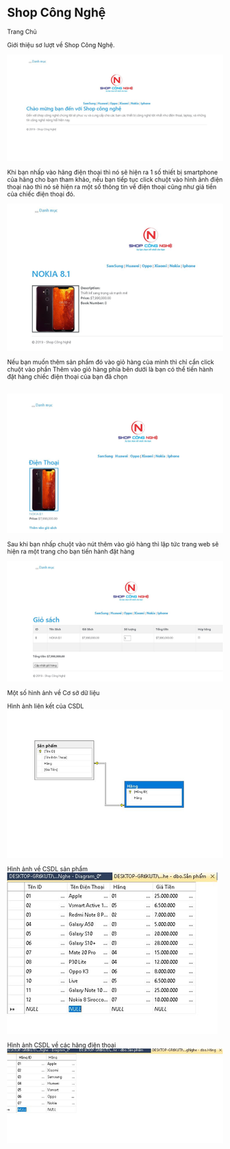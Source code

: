 # Shop Công Nghệ 
<p> Trang Chủ</p>
<p>Giới thiệu sơ lượt về Shop Công Nghệ.</p>
<img src="https://raw.githubusercontent.com/CuPhuc/SHOP-CONG-NGHE/master/Trangchu.JPG">
<p>Khi bạn nhấp vào hãng điện thoại thì nó sẽ hiện ra 1 số thiết bị smartphone của hãng cho bạn tham khảo, nếu bạn tiếp tục click chuột vào hình ảnh điện thoại nào thì nó sẽ hiện ra một số thông tin về điện thoại cũng như giá tiền của chiếc điện thoại đó.</p>
<img src="https://github.com/CuPhuc/SHOP-CONG-NGHE/blob/master/Nokia%208.1.JPG?raw=true">
<p>Nếu bạn muốn thêm sản phẩm đó vào giỏ hàng của mình thì chỉ cẩn click chuột vào phần Thêm vào giỏ hàng phía bên dưới là bạn có thể tiến hành đặt hàng chiếc điện thoại của bạn đã chọn </p> </br>
<img src="https://github.com/CuPhuc/SHOP-CONG-NGHE/blob/master/Mua.JPG?raw=true">
<p>Sau khi bạn nhấp chuột vào nút thêm vào giỏ hàng thì lập tức trang web sẽ hiện ra một trang cho bạn tiến hành đặt hàng</p>
<img src="https://github.com/CuPhuc/SHOP-CONG-NGHE/blob/master/Mua%20hang.JPG?raw=true">
<p>Một số hình ảnh về Cơ sở dữ liệu <p>
  Hình ảnh liên kết của CSDL
<img src="https://github.com/CuPhuc/SHOP-CONG-NGHE/blob/master/LIENKET.JPG?raw=true">
<p>Hình ảnh về CSDL sản phẩm
 <img src="https://github.com/CuPhuc/SHOP-CONG-NGHE/blob/master/A%CC%89nh%20Sa%CC%89n%20Ph%C3%A2%CC%89m.JPG?raw=true">
 <p>Hình ảnh CSDL về các hãng điện thoại
  <img src="https://github.com/CuPhuc/SHOP-CONG-NGHE/blob/master/A%CC%89nh%20ha%CC%83ng.JPG?raw=true">
